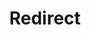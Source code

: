 ﻿---
layout: src/layouts/Redirect.astro
title: Redirect
redirect: /docs/projects/variables/sensitive-variables
pubDate:  2023-01-01
navSearch: false
navSitemap: false
navMenu: false
---
